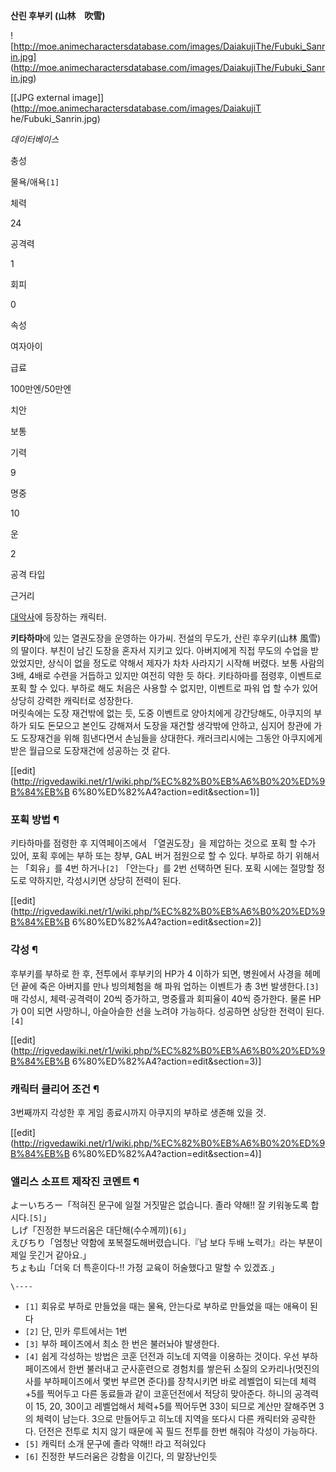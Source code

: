 **산린 후부키 (山林　吹雪)**  

![http://moe.animecharactersdatabase.com/images/DaiakujiThe/Fubuki_Sanrin.jpg]
(http://moe.animecharactersdatabase.com/images/DaiakujiThe/Fubuki_Sanrin.jpg)

[[JPG external image]](http://moe.animecharactersdatabase.com/images/DaiakujiT
he/Fubuki_Sanrin.jpg)

  

_데이터베이스_

충성

물욕/애욕`[1]`

체력

24

공격력

1

회피

0

속성

여자아이

급료

100만엔/50만엔

치안

보통

기력

9

명중

10

운

2

공격 타입

근거리

  
[대악사](%EB%8C%80%EC%95%85%EC%82%AC.md)에 등장하는 캐릭터.

**키타하마**에 있는 열권도장을 운영하는 아가씨. 전설의 무도가, 산린 후우키(山林 風雪)의 딸이다. 부친이 남긴 도장을 혼자서 지키고 있다. 아버지에게 직접 무도의 수업을 받았었지만, 상식이 없을 정도로 약해서 제자가 차차 사라지기 시작해 버렸다. 보통 사람의 3배, 4배로 수련을 거듭하고 있지만 여전히 약한 듯 하다. 키타하마를 점령후, 이벤트로 포획 할 수 있다. 부하로 해도 처음은 사용할 수 없지만, 이벤트로 파워 업 할 수가 있어 상당히 강력한 캐릭터로 성장한다.  
머릿속에는 도장 재건밖에 없는 듯, 도중 이벤트로 양아치에게 강간당해도, 아쿠지의 부하가 되도 돈모으고 본인도 강해져서 도장을 재건할
생각밖에 안하고, 심지어 창관에 가도 도장재건을 위해 힘낸다면서 손님들을 상대한다. 캐러크리시에는 그동안 아쿠지에게 받은 월급으로 도장재건에
성공하는 것 같다.

[[edit](http://rigvedawiki.net/r1/wiki.php/%EC%82%B0%EB%A6%B0%20%ED%9B%84%EB%B
6%80%ED%82%A4?action=edit&section=1)]

### 포획 방법 ¶

  

키타하마를 점령한 후 지역페이즈에서 「열권도장」을 제압하는 것으로 포획 할 수가 있어, 포획 후에는 부하 또는 창부, GAL 버거 점원으로
할 수 있다. 부하로 하기 위해서는 「회유」를 4번 하거나`[2]` 「안는다」를 2번 선택하면 된다. 포획 시에는 절망할 정도로 약하지만,
각성시키면 상당히 전력이 된다.

  

[[edit](http://rigvedawiki.net/r1/wiki.php/%EC%82%B0%EB%A6%B0%20%ED%9B%84%EB%B
6%80%ED%82%A4?action=edit&section=2)]

### 각성 ¶

  

후부키를 부하로 한 후, 전투에서 후부키의 HP가 4 이하가 되면, 병원에서 사경을 헤메던 끝에 죽은 아버지를 만나 빙의체험을 해 파워
업하는 이벤트가 총 3번 발생한다.`[3]` 매 각성시, 체력·공격력이 20씩 증가하고, 명중률과 회피율이 40씩 증가한다. 물론 HP가
0이 되면 사망하니, 아슬아슬한 선을 노려야 가능하다. 성공하면 상당한 전력이 된다.`[4]`

  

[[edit](http://rigvedawiki.net/r1/wiki.php/%EC%82%B0%EB%A6%B0%20%ED%9B%84%EB%B
6%80%ED%82%A4?action=edit&section=3)]

### 캐릭터 클리어 조건 ¶

  

3번째까지 각성한 후 게임 종료시까지 아쿠지의 부하로 생존해 있을 것.

  

[[edit](http://rigvedawiki.net/r1/wiki.php/%EC%82%B0%EB%A6%B0%20%ED%9B%84%EB%B
6%80%ED%82%A4?action=edit&section=4)]

### 앨리스 소프트 제작진 코멘트 ¶

  

よーいちろー「적혀진 문구에 일절 거짓말은 없습니다. 졸라 약해!! 잘 키워놓도록 합시다.`[5]`」  
しげ「진정한 부드러움은 대단해(수수께끼)`[6]`」  
えびちり「엄청난 약함에 포복절도해버렸습니다.『남 보다 두배 노력가』라는 부분이 제일 웃긴거 같아요.」  
ちょも山「더욱 더 특훈이다-!! 가정 교육이 허술했다고 말할 수 있겠죠.」

  

`\----`

  * `[1]` 회유로 부하로 만들었을 때는 물욕, 안는다로 부하로 만들었을 때는 애욕이 된다
  * `[2]` 단, 민카 루트에서는 1번
  * `[3]` 부하 페이즈에서 최소 한 번은 불러놔야 발생한다.
  * `[4]` 쉽게 각성하는 방법은 코훈 던전과 히노데 지역을 이용하는 것이다. 우선 부하페이즈에서 한번 불러내고 군사훈련으로 경험치를 쌓은뒤 소질의 오카리나(멋진의사를 부하페이즈에서 몇번 부르면 준다)를 장착시키면 바로 레벨업이 되는데 체력 +5를 찍어두고 다른 동료들과 같이 코훈던전에서 적당히 맞아준다. 하니의 공격력이 15, 20, 30이고 레벨업해서 체력+5를 찍어두면 33이 되므로 계산만 잘해주면 3의 체력이 남는다. 3으로 만들어두고 히노데 지역을 또다시 다른 캐릭터와 공략한다. 던전은 전투로 치지 않기 때문에 꼭 필드 전투를 한번 해줘야 각성이 가능하다.
  * `[5]` 캐릭터 소개 문구에 졸라 약해!! 라고 적혀있다
  * `[6]` 진정한 부드러움은 강함을 이긴다, 의 말장난인듯

